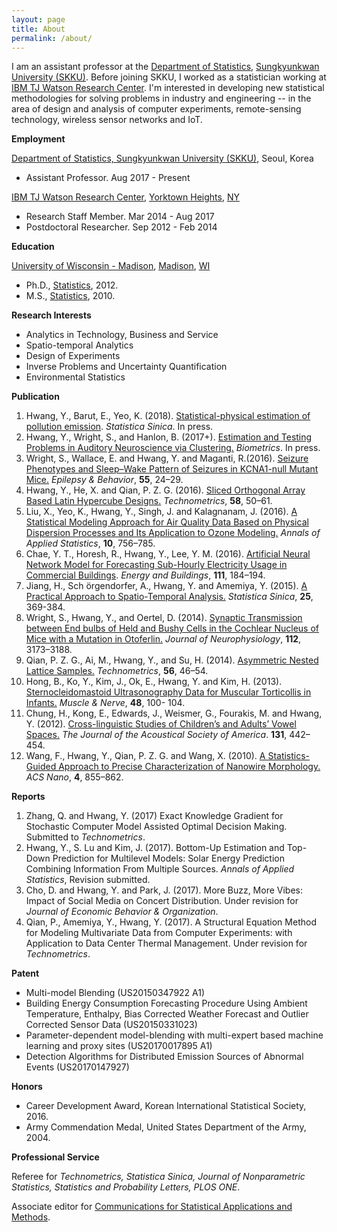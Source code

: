 ```yaml
---
layout: page
title: About
permalink: /about/
---
```

I am an assistant professor at the [Department of Statistics](http://shb.skku.edu/stat/), [Sungkyunkwan University (SKKU)](http://www.skku.edu/eng_home/index.jsp). Before joining SKKU, I worked as a statistician working at [IBM TJ Watson Research Center](http://www.research.ibm.com/labs/watson/index.shtml). I'm interested in developing new statistical methodologies for solving problems in industry and engineering -- in the area of design and analysis of computer experiments, remote-sensing technology, wireless sensor networks and IoT. 



__Employment__

[Department of Statistics, Sungkyunkwan University (SKKU)](http://www.skku.edu/eng_home/index.jsp), Seoul, Korea
* Assistant Professor. Aug 2017 - Present

[IBM TJ Watson Research Center](http://www.research.ibm.com/labs/watson/index.shtml), [Yorktown Heights](https://goo.gl/maps/XJVGy1Rk8U82), [NY](http://www.ny.gov)
* Research Staff Member.  Mar 2014 - Aug 2017 
* Postdoctoral Researcher. Sep 2012  - Feb 2014

__Education__

[University of Wisconsin - Madison](http://www.wisc.edu), [Madison](https://goo.gl/maps/cDpxj9jpsDq), [WI](http://www.wisconsin.gov/)  
* Ph.D., [Statistics](http://www.stat.wisc.edu), 2012.
* M.S.,  [Statistics](http://www.stat.wisc.edu), 2010.

__Research Interests__
* Analytics in Technology, Business and Service
* Spatio-temporal Analytics
* Design of Experiments
* Inverse Problems and Uncertainty Quantification
* Environmental Statistics

__Publication__
1. Hwang, Y., Barut, E., Yeo, K. (2018). [Statistical-physical estimation of pollution emission](http://www3.stat.sinica.edu.tw/preprint/SS-2016-0162_Preprint.pdf). *Statistica Sinica*. In press.
1. Hwang, Y., Wright, S., and Hanlon, B. (2017+). [Estimation and Testing Problems in Auditory Neuroscience via Clustering.](http://onlinelibrary.wiley.com/doi/10.1111/biom.12652/full) *Biometrics*. In press.
1. Wright, S., Wallace, E. and Hwang, Y. and Maganti, R.(2016). [Seizure Phenotypes and Sleep–Wake Pattern of Seizures in KCNA1-null Mutant Mice.](http://www.sciencedirect.com/science/article/pii/S1525505015006538) *Epilepsy & Behavior*, **55**, 24–29.
1. Hwang, Y., He, X. and Qian, P. Z. G. (2016). [Sliced Orthogonal Array Based Latin Hypercube Designs.](http://www.tandfonline.com/doi/abs/10.1080/00401706.2014.993092) *Technometrics*, **58**, 50–61.
1. Liu, X., Yeo, K., Hwang, Y., Singh, J. and Kalagnanam, J. (2016). [A Statistical Modeling Approach for Air Quality Data Based on Physical Dispersion Processes and Its Application to Ozone Modeling.](http://projecteuclid.org/euclid.aoas/1469199892) *Annals of Applied Statistics*, **10**, 756–785.
1. Chae, Y. T., Horesh, R., Hwang, Y., Lee, Y. M. (2016). [Artificial Neural Network Model for Forecasting Sub-Hourly Electricity Usage in Commercial Buildings](http://www.sciencedirect.com/science/article/pii/S0378778815304102). *Energy and Buildings*, **111**, 184–194.
1. Jiang, H., Sch ̈orgendorfer, A., Hwang, Y. and Amemiya, Y. (2015). [A Practical Approach to Spatio-Temporal Analysis.](http://www.jstor.org/stable/24311021) *Statistica Sinica*, **25**, 369-384.
1. Wright, S., Hwang, Y., and Oertel, D. (2014). [Synaptic Transmission between End bulbs of Held and Bushy Cells in the Cochlear Nucleus of Mice with a Mutation in Otoferlin.](http://jn.physiology.org/content/112/12/3173) *Journal of Neurophysiology*, **112**, 3173–3188.
1. Qian, P. Z. G., Ai, M., Hwang, Y., and Su, H. (2014). [Asymmetric Nested Lattice Samples.](http://www.tandfonline.com/doi/abs/10.1080/00401706.2013.800002) *Technometrics*, **56**, 46–54.
1. Hong, B., Ko, Y., Kim, J., Ok, E., Hwang, Y. and Kim, H. (2013). [Sternocleidomastoid Ultrasonography Data for Muscular Torticollis in Infants.](http://onlinelibrary.wiley.com/doi/10.1002/mus.23712/full) *Muscle & Nerve*, **48**, 100- 104.
1. Chung, H., Kong, E., Edwards, J., Weismer, G., Fourakis, M. and Hwang, Y. (2012). [Cross-linguistic Studies of Children’s and Adults’ Vowel Spaces.](http://asa.scitation.org/doi/abs/10.1121/1.3651823) *The Journal of the Acoustical Society of America*. **131**, 442–454.
1. Wang, F., Hwang, Y., Qian, P. Z. G. and Wang, X. (2010). [A Statistics-Guided Approach to Precise Characterization of Nanowire Morphology.](http://pubs.acs.org/doi/abs/10.1021/nn901530e) *ACS Nano*, **4**, 855–862.

__Reports__
1. Zhang, Q. and  Hwang, Y. (2017) Exact Knowledge Gradient for Stochastic Computer Model Assisted Optimal Decision Making. Submitted to *Technometrics*.
1. Hwang, Y., S. Lu and Kim, J. (2017). Bottom-Up Estimation and Top-Down Prediction for Multilevel Models: Solar Energy Prediction Combining Information From Multiple Sources. 
*Annals of Applied Statistics*, Revision submitted.
1. Cho, D. and  Hwang, Y. and Park, J. (2017).  More Buzz, More Vibes: Impact of Social Media on Concert Distribution. Under revision for  *Journal of Economic Behavior & Organization*.
1. Qian, P., Amemiya, Y.,  Hwang, Y. (2017). A Structural Equation Method for Modeling Multivariate Data from Computer Experiments: with Application to Data Center Thermal Management. 
Under revision for *Technometrics*.



__Patent__
* Multi-model Blending (US20150347922 A1)
* Building Energy Consumption Forecasting Procedure Using Ambient Temperature, Enthalpy, Bias Corrected Weather Forecast and Outlier  Corrected Sensor Data (US20150331023)
* Parameter-dependent model-blending with multi-expert based machine learning and proxy sites (US20170017895 A1)
* Detection Algorithms for Distributed Emission Sources of Abnormal Events (US20170147927)


__Honors__
* Career Development Award, Korean International Statistical Society, 2016.
* Army Commendation Medal, United States Department of the Army, 2004.

__Professional Service__

Referee for _Technometrics, Statistica Sinica, Journal of Nonparametric Statistics, Statistics and Probability Letters, PLOS ONE_.

Associate editor for [Communications for Statistical Applications and Methods](http://www.csam.or.kr/main.html). 


